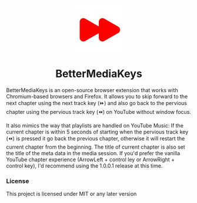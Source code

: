 <p align="center">
  <a href="https://github.com/TroyWarez/BetterMediaKeys/main"><img src="/icons/icon128.png" alt="Logo"></img></a>
</p>

<h1 align="center">BetterMediaKeys</h1>
</p>
BetterMediaKeys is an open-source browser extension that works with Chromium-based browsers and Firefox. It allows you to skip forward to the next chapter using the next track key (⏩) and also go back to the pervious chapter using the pervious track key (⏪) on YouTube without window focus. 


It also mimics the way that playlists are handled on YouTube Music: If the current chapter is within 5 seconds of starting when the pervious track key (⏪) is pressed it go back the previous chapter, otherwise it will restart the current chapter from the beginning. The title of current chapter is also set the title of the meta data in the media session. If you'd prefer the vanilla YouTube chapter experience (ArrowLeft + control ley or ArrowRight + control key), I'd recommend using the 1.0.0.1 release at this time.

### License

This project is licensed under MIT or any later version

